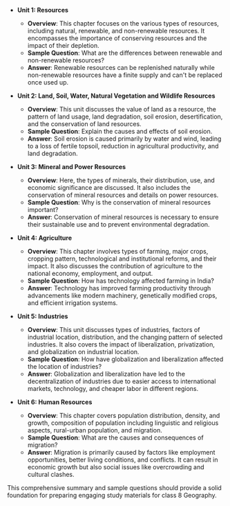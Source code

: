 - **Unit 1: Resources**
  - **Overview**: This chapter focuses on the various types of resources, including natural, renewable, and non-renewable resources. It encompasses the importance of conserving resources and the impact of their depletion.
  - **Sample Question**: What are the differences between renewable and non-renewable resources? 
  - **Answer**: Renewable resources can be replenished naturally while non-renewable resources have a finite supply and can't be replaced once used up.

- **Unit 2: Land, Soil, Water, Natural Vegetation and Wildlife Resources**
  - **Overview**: This unit discusses the value of land as a resource, the pattern of land usage, land degradation, soil erosion, desertification, and the conservation of land resources.
  - **Sample Question**: Explain the causes and effects of soil erosion.
  - **Answer**: Soil erosion is caused primarily by water and wind, leading to a loss of fertile topsoil, reduction in agricultural productivity, and land degradation.

- **Unit 3: Mineral and Power Resources**
  - **Overview**: Here, the types of minerals, their distribution, use, and economic significance are discussed. It also includes the conservation of mineral resources and details on power resources.
  - **Sample Question**: Why is the conservation of mineral resources important?
  - **Answer**: Conservation of mineral resources is necessary to ensure their sustainable use and to prevent environmental degradation.

- **Unit 4: Agriculture**
  - **Overview**: This chapter involves types of farming, major crops, cropping pattern, technological and institutional reforms, and their impact. It also discusses the contribution of agriculture to the national economy, employment, and output.
  - **Sample Question**: How has technology affected farming in India?
  - **Answer**: Technology has improved farming productivity through advancements like modern machinery, genetically modified crops, and efficient irrigation systems.

- **Unit 5: Industries**
  - **Overview**: This unit discusses types of industries, factors of industrial location, distribution, and the changing pattern of selected industries. It also covers the impact of liberalization, privatization, and globalization on industrial location.
  - **Sample Question**: How have globalization and liberalization affected the location of industries?
  - **Answer**: Globalization and liberalization have led to the decentralization of industries due to easier access to international markets, technology, and cheaper labor in different regions.

- **Unit 6: Human Resources**
  - **Overview**: This chapter covers population distribution, density, and growth, composition of population including linguistic and religious aspects, rural-urban population, and migration.
  - **Sample Question**: What are the causes and consequences of migration?
  - **Answer**: Migration is primarily caused by factors like employment opportunities, better living conditions, and conflicts. It can result in economic growth but also social issues like overcrowding and cultural clashes.

This comprehensive summary and sample questions should provide a solid foundation for preparing engaging study materials for class 8 Geography.